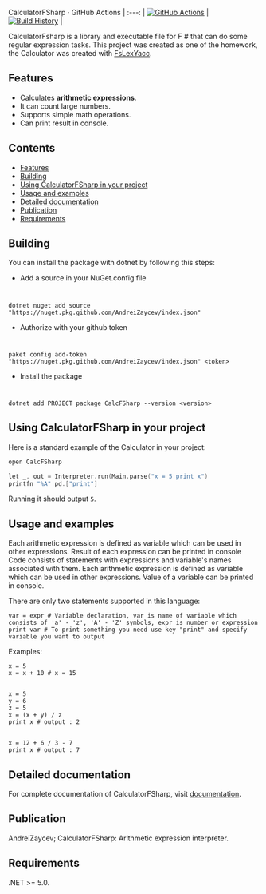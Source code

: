 CalculatorFSharp
&middot;
GitHub Actions |
:---: |
[![GitHub Actions](https://github.com/AndreiZaycev/CalculatorFSharp/workflows/Build%20master/badge.svg)](https://github.com/AndreiZaycev/CalculatorFSharp/actions?query=branch%3Amaster) |
[![Build History](https://buildstats.info/github/chart/AndreiZaycev/CalculatorFSharp)](https://github.com/AndreiZaycev/CalculatorFSharp/actions?query=branch%3Amaster) |


CalculatorFsharp is a library and executable file for F # that can do some regular expression tasks. This project was created as one of the homework, 
the Calculator was created with [FsLexYacc](https://github.com/fsprojects/FsLexYacc).

## Features
* Calculates **arithmetic expressions**.
* It can count large numbers.
* Supports simple math operations.
* Can print result in console.

## Contents
- [Features](#features)
- [Building](#building)
- [Using CalculatorFSharp in your project](#using-calculatorfsharp-in-your-project)
- [Usage and examples](#usage-and-examples)
- [Detailed documentation](#detailed-documentation)
- [Publication](#publication)
- [Requirements](#requirements)


## Building

You can install the package with dotnet by following this steps:

* Add a source in your NuGet.config file
#
	dotnet nuget add source "https://nuget.pkg.github.com/AndreiZaycev/index.json"
* Authorize with your github token
#
	paket config add-token "https://nuget.pkg.github.com/AndreiZaycev/index.json" <token>
* Install the package
#
	dotnet add PROJECT package CalcFSharp --version <version>

## Using CalculatorFSharp in your project
Here is a standard example of the Calculator in your project:

```cpp
open CalcFSharp

let _, out = Interpreter.run(Main.parse("x = 5 print x")
printfn "%A" pd.["print"] 
```

Running it should output `5`.


## Usage and examples
Each arithmetic expression is defined as variable which can be used in other expressions. Result of each expression can be printed in console Code consists of statements with expressions and variable's names associated with them. Each arithmetic expression is defined as variable which can be used in other expressions. Value of a variable can be printed in console.

There are only two statements supported in this language:

	var = expr # Variable declaration, var is name of variable which consists of 'a' - 'z', 'A' - 'Z' symbols, expr is number or expression
	print var # To print something you need use key "print" and specify variable you want to output

Examples:

	x = 5 
	x = x + 10 # x = 15


	x = 5
	y = 6
	z = 5 
	x = (x + y) / z 
	print x # output : 2


	x = 12 + 6 / 3 - 7
	print x # output : 7


## Detailed documentation

For complete documentation of CalculatorFSharp, visit [documentation](https://AndreiZaycev.github.io/CalculatorFSharp/).

## Publication

AndreiZaycev; CalculatorFSharp: Arithmetic expression interpreter.

## Requirements

.NET >= 5.0.
